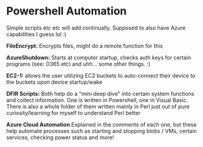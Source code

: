 # Powershell Automation

Simple scripts etc etc will add continually. Supposed to also have Azure capabilities I guess lol :)

**FileEncrypt:** Encrypts files, might do a remote function for this

**AzureShutdown:** Starts at computer startup, checks auth keys for certain programs (see: O365 etc) and uhh... some other things. :)

**EC2-1:** allows the user utilizing EC2 buckets to auto-connect their device to the buckets upon device startup/wake

**DFIR Scripts:** Both help do a "mini deep dive" into certain system functions and collect information. One is written in Powershell, one in Visual Basic. There is also a whole folder of them written mainly in Perl just out of pure curiosity/learning for myself to understand Perl better

**Azure Cloud Automation** Explained in the comments of each one, but these help automate processes such as starting and stopping blobs / VMs, certain services, checking power status and more!

